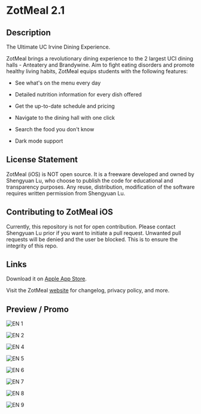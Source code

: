 # ZotMeal 2.1
## Description
The Ultimate UC Irvine Dining Experience. 

ZotMeal brings a revolutionary dining experience to the 2 largest UCI dining halls - Anteatery and Brandywine. Aim to fight eating disorders and promote healthy living habits, ZotMeal equips students with the following features:

- See what's on the menu every day

- Detailed nutrition information for every dish offered

- Get the up-to-date schedule and pricing

- Navigate to the dining hall with one click

- Search the food you don't know

- Dark mode support

## License Statement
ZotMeal (iOS) is NOT open source. It is a freeware developed and owned by Shengyuan Lu, who choose to publish the code for educational and transparency purposes. Any reuse, distribution, modification of the software requires written permission from Shengyuan Lu. 

## Contributing to ZotMeal iOS
Currently, this repository is not for open contribution. Please contact Shengyuan Lu prior if you want to initiate a pull request. Unwanted pull requests will be denied and the user be blocked. This is to ensure the integrity of this repo.

## Links
Download it on [Apple App Store](https://apps.apple.com/us/app/zotmeal/id1551606266).

Visit the ZotMeal [website](https://shengyuan-lu.com/zotmeal-app-website/) for changelog, privacy policy, and more.

## Preview / Promo

![EN 1](https://user-images.githubusercontent.com/70995597/149829843-58d264f9-a571-4e1f-8498-3a4cefde1c84.png)

![EN 2](https://user-images.githubusercontent.com/70995597/147644792-de7ef580-94a7-4e7a-9b35-76db915b140e.png)

![EN 4](https://user-images.githubusercontent.com/70995597/147644799-bee3c0a8-a0eb-4705-9a63-585d6abb64cd.png)

![EN 5](https://user-images.githubusercontent.com/70995597/147644803-fac0f7f4-880a-4de2-85cc-be7cb3ab5cef.png)

![EN 6](https://user-images.githubusercontent.com/70995597/147644804-148e51b3-fb94-499f-8317-62af9f5e2d6a.png)

![EN 7](https://user-images.githubusercontent.com/70995597/147644806-fd954aea-79bd-413e-beb8-dfd7bf209347.png)

![EN 8](https://user-images.githubusercontent.com/70995597/147644809-fc972a87-cbdb-41bb-b905-7daf97a673b0.png)

![EN 9](https://user-images.githubusercontent.com/70995597/147644810-c6d32651-4018-4102-ac20-0b6ce31c0278.png)
